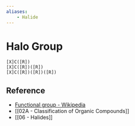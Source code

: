 ```yaml
---
aliases:
    - Halide
---
```


# Halo Group

```smiles
[X]C([R])
[X]C([R])([R])
[X]C([R])([R])([R])
```

## Reference

- [Functional group - Wikipedia](https://en.wikipedia.org/wiki/Functional_group)
- [[02A - Classification of Organic Compounds]]
- [[06 - Halides]]
